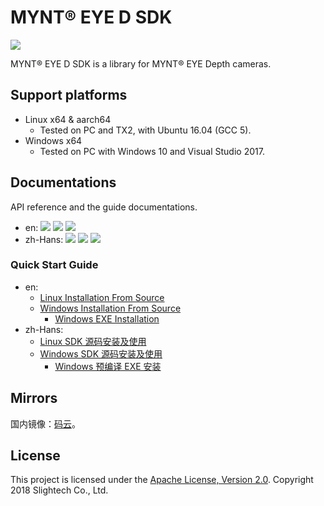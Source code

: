 # MYNT® EYE D SDK

[![](https://img.shields.io/badge/MYNT%20EYE%20D%20SDK-v1.7.5-brightgreen.svg?style=flat)](https://github.com/slightech/MYNT-EYE-D-SDK)

MYNT® EYE D SDK is a library for MYNT® EYE Depth cameras.

## Support platforms

* Linux x64 & aarch64
  * Tested on PC and TX2, with Ubuntu 16.04 (GCC 5).
* Windows x64
  * Tested on PC with Windows 10 and Visual Studio 2017.

## Documentations

API reference and the guide documentations.

* en: [![](https://img.shields.io/badge/Download-PDF-blue.svg?style=flat)](https://readthedocs.org/projects/mynt-eye-d-sdk/downloads/pdf/latest/) [![](https://img.shields.io/badge/Download-HTML-blue.svg?style=flat)](https://readthedocs.org/projects/mynt-eye-d-sdk/downloads/htmlzip/latest/) [![](https://img.shields.io/badge/Online-HTML-blue.svg?style=flat)](http://mynt-eye-d-sdk.rtfd.io/)
* zh-Hans: [![](https://img.shields.io/badge/Download-PDF-blue.svg?style=flat)](https://github.com/slightech/MYNT-EYE-D-SDK/files/3088465/mynt-eye-d-sdk-docs-zh-Hans-1.7.5.pdf) [![](https://img.shields.io/badge/Download-HTML-blue.svg?style=flat)](https://readthedocs.org/projects/mynt-eye-d-sdk-docs-zh-cn/downloads/htmlzip/latest/) [![](https://img.shields.io/badge/Online-HTML-blue.svg?style=flat)](https://mynt-eye-d-sdk.rtfd.io/zh_CN/latest/)

### Quick Start Guide

* en:
  * [Linux Installation From Source](https://mynt-eye-d-sdk.rtfd.io/en/latest/installation/build_linux.html)
  * [Windows Installation From Source](https://mynt-eye-d-sdk.rtfd.io/en/latest/installation/build_win.html)
    * [Windows EXE Installation](https://mynt-eye-d-sdk.rtfd.io/en/latest/installation/install_exe_win.html)
* zh-Hans:
  * [Linux SDK 源码安装及使用](https://mynt-eye-d-sdk.rtfd.io/zh_CN/latest/installation/build_linux.html)
  * [Windows SDK 源码安装及使用](https://mynt-eye-d-sdk.rtfd.io/zh_CN/latest/installation/build_win.html)
    * [Windows 预编译 EXE 安装](https://mynt-eye-d-sdk.rtfd.io/zh_CN/latest/installation/install_exe_win.html)

## Mirrors

国内镜像：[码云](https://gitee.com/mynt/MYNT-EYE-D-SDK)。

## License

This project is licensed under the [Apache License, Version 2.0](/LICENSE). Copyright 2018 Slightech Co., Ltd.

